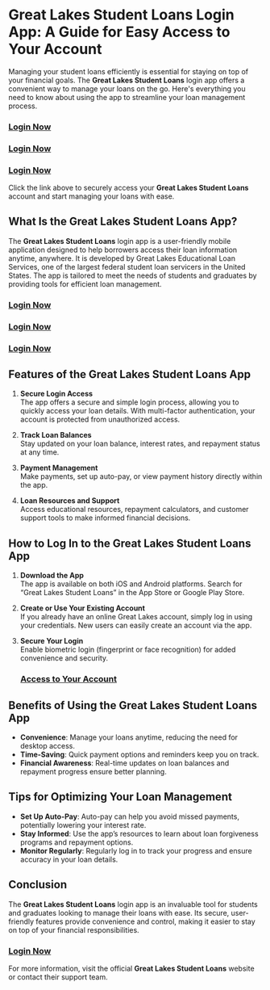 # Great Lakes Student Loans Login App: A Guide for Easy Access to Your Account

Managing your student loans efficiently is essential for staying on top of your financial goals. The **Great Lakes Student Loans** login app offers a convenient way to manage your loans on the go. Here's everything you need to know about using the app to streamline your loan management process.

### **[Login Now](https://pookalam.in/great-lakes-student-loans/)** 

### **[Login Now](https://pookalam.in/great-lakes-student-loans/)** 

### **[Login Now](https://pookalam.in/great-lakes-student-loans/)** 

Click the link above to securely access your **Great Lakes Student Loans** account and start managing your loans with ease.

## What Is the Great Lakes Student Loans App?

The **Great Lakes Student Loans** login app is a user-friendly mobile application designed to help borrowers access their loan information anytime, anywhere. It is developed by Great Lakes Educational Loan Services, one of the largest federal student loan servicers in the United States. The app is tailored to meet the needs of students and graduates by providing tools for efficient loan management.

### **[Login Now](https://pookalam.in/great-lakes-student-loans/)** 

### **[Login Now](https://pookalam.in/great-lakes-student-loans/)** 

### **[Login Now](https://pookalam.in/great-lakes-student-loans/)** 

## Features of the Great Lakes Student Loans App

1. **Secure Login Access**  
   The app offers a secure and simple login process, allowing you to quickly access your loan details. With multi-factor authentication, your account is protected from unauthorized access.

2. **Track Loan Balances**  
   Stay updated on your loan balance, interest rates, and repayment status at any time.

3. **Payment Management**  
   Make payments, set up auto-pay, or view payment history directly within the app.

4. **Loan Resources and Support**  
   Access educational resources, repayment calculators, and customer support tools to make informed financial decisions.

## How to Log In to the Great Lakes Student Loans App

1. **Download the App**  
   The app is available on both iOS and Android platforms. Search for “Great Lakes Student Loans” in the App Store or Google Play Store.

2. **Create or Use Your Existing Account**  
   If you already have an online Great Lakes account, simply log in using your credentials. New users can easily create an account via the app.

3. **Secure Your Login**  
   Enable biometric login (fingerprint or face recognition) for added convenience and security.

   ### **[Access to Your Account](https://pookalam.in/great-lakes-student-loans/)** 

## Benefits of Using the Great Lakes Student Loans App

- **Convenience**: Manage your loans anytime, reducing the need for desktop access.  
- **Time-Saving**: Quick payment options and reminders keep you on track.  
- **Financial Awareness**: Real-time updates on loan balances and repayment progress ensure better planning.

## Tips for Optimizing Your Loan Management  

- **Set Up Auto-Pay**: Auto-pay can help you avoid missed payments, potentially lowering your interest rate.  
- **Stay Informed**: Use the app’s resources to learn about loan forgiveness programs and repayment options.  
- **Monitor Regularly**: Regularly log in to track your progress and ensure accuracy in your loan details.

## Conclusion

The **Great Lakes Student Loans** login app is an invaluable tool for students and graduates looking to manage their loans with ease. Its secure, user-friendly features provide convenience and control, making it easier to stay on top of your financial responsibilities. 

### **[Login Now](https://pookalam.in/great-lakes-student-loans/)**  

For more information, visit the official **Great Lakes Student Loans** website or contact their support team.
